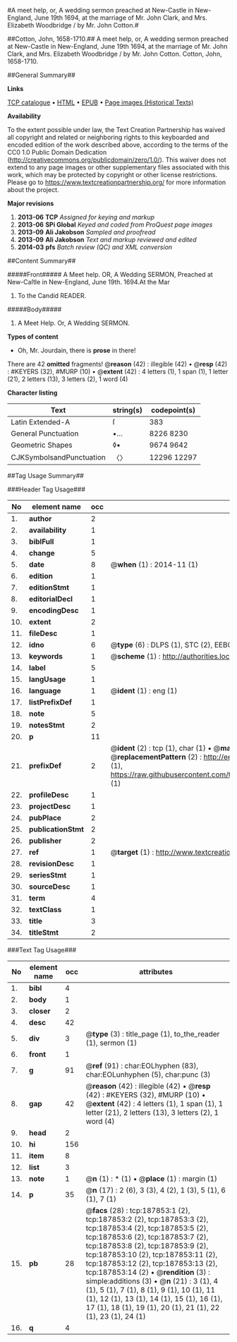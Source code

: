 #A meet help, or, A wedding sermon preached at New-Castle in New-England, June 19th  1694, at the marriage of Mr. John Clark, and Mrs. Elizabeth Woodbridge / by Mr. John Cotton.#

##Cotton, John, 1658-1710.##
A meet help, or, A wedding sermon preached at New-Castle in New-England, June 19th  1694, at the marriage of Mr. John Clark, and Mrs. Elizabeth Woodbridge / by Mr. John Cotton.
Cotton, John, 1658-1710.

##General Summary##

**Links**

[TCP catalogue](http://www.ota.ox.ac.uk/tcp/)  • 
[HTML](http://tei.it.ox.ac.uk/tcp/Texts-HTML/free/B08/B08841.html)  • 
[EPUB](http://tei.it.ox.ac.uk/tcp/Texts-EPUB/free/B08/B08841.epub) • 
[Page images (Historical Texts)](https://historicaltexts.jisc.ac.uk/eebo-62369130e)

**Availability**

To the extent possible under law, the Text Creation Partnership has waived all copyright and related or neighboring rights to this keyboarded and encoded edition of the work described above, according to the terms of the CC0 1.0 Public Domain Dedication (http://creativecommons.org/publicdomain/zero/1.0/). This waiver does not extend to any page images or other supplementary files associated with this work, which may be protected by copyright or other license restrictions. Please go to https://www.textcreationpartnership.org/ for more information about the project.

**Major revisions**

1. __2013-06__ __TCP__ *Assigned for keying and markup*
1. __2013-06__ __SPi Global__ *Keyed and coded from ProQuest page images*
1. __2013-09__ __Ali Jakobson__ *Sampled and proofread*
1. __2013-09__ __Ali Jakobson__ *Text and markup reviewed and edited*
1. __2014-03__ __pfs__ *Batch review (QC) and XML conversion*

##Content Summary##

#####Front#####
A Meet help. OR, A Wedding SERMON, Preached at New-Caſtle in New-England, June 19th. 1694.At the Mar
1. To the Candid READER.

#####Body#####

1. A Meet Help. Or, A Wedding SERMON.

**Types of content**

  * Oh, Mr. Jourdain, there is **prose** in there!

There are 42 **omitted** fragments! 
 @__reason__ (42) : illegible (42)  •  @__resp__ (42) : #KEYERS (32), #MURP (10)  •  @__extent__ (42) : 4 letters (1), 1 span (1), 1 letter (21), 2 letters (13), 3 letters (2), 1 word (4)

**Character listing**


|Text|string(s)|codepoint(s)|
|---|---|---|
|Latin Extended-A|ſ|383|
|General Punctuation|•…|8226 8230|
|Geometric Shapes|◊▪|9674 9642|
|CJKSymbolsandPunctuation|〈〉|12296 12297|

##Tag Usage Summary##

###Header Tag Usage###

|No|element name|occ|attributes|
|---|---|---|---|
|1.|__author__|2||
|2.|__availability__|1||
|3.|__biblFull__|1||
|4.|__change__|5||
|5.|__date__|8| @__when__ (1) : 2014-11 (1)|
|6.|__edition__|1||
|7.|__editionStmt__|1||
|8.|__editorialDecl__|1||
|9.|__encodingDesc__|1||
|10.|__extent__|2||
|11.|__fileDesc__|1||
|12.|__idno__|6| @__type__ (6) : DLPS (1), STC (2), EEBO-CITATION (1), OCLC (1), VID (1)|
|13.|__keywords__|1| @__scheme__ (1) : http://authorities.loc.gov/ (1)|
|14.|__label__|5||
|15.|__langUsage__|1||
|16.|__language__|1| @__ident__ (1) : eng (1)|
|17.|__listPrefixDef__|1||
|18.|__note__|5||
|19.|__notesStmt__|2||
|20.|__p__|11||
|21.|__prefixDef__|2| @__ident__ (2) : tcp (1), char (1)  •  @__matchPattern__ (2) : ([0-9\-]+):([0-9IVX]+) (1), (.+) (1)  •  @__replacementPattern__ (2) : http://eebo.chadwyck.com/downloadtiff?vid=$1&page=$2 (1), https://raw.githubusercontent.com/textcreationpartnership/Texts/master/tcpchars.xml#$1 (1)|
|22.|__profileDesc__|1||
|23.|__projectDesc__|1||
|24.|__pubPlace__|2||
|25.|__publicationStmt__|2||
|26.|__publisher__|2||
|27.|__ref__|1| @__target__ (1) : http://www.textcreationpartnership.org/docs/. (1)|
|28.|__revisionDesc__|1||
|29.|__seriesStmt__|1||
|30.|__sourceDesc__|1||
|31.|__term__|4||
|32.|__textClass__|1||
|33.|__title__|3||
|34.|__titleStmt__|2||


###Text Tag Usage###

|No|element name|occ|attributes|
|---|---|---|---|
|1.|__bibl__|4||
|2.|__body__|1||
|3.|__closer__|2||
|4.|__desc__|42||
|5.|__div__|3| @__type__ (3) : title_page (1), to_the_reader (1), sermon (1)|
|6.|__front__|1||
|7.|__g__|91| @__ref__ (91) : char:EOLhyphen (83), char:EOLunhyphen (5), char:punc (3)|
|8.|__gap__|42| @__reason__ (42) : illegible (42)  •  @__resp__ (42) : #KEYERS (32), #MURP (10)  •  @__extent__ (42) : 4 letters (1), 1 span (1), 1 letter (21), 2 letters (13), 3 letters (2), 1 word (4)|
|9.|__head__|2||
|10.|__hi__|156||
|11.|__item__|8||
|12.|__list__|3||
|13.|__note__|1| @__n__ (1) : * (1)  •  @__place__ (1) : margin (1)|
|14.|__p__|35| @__n__ (17) : 2 (6), 3 (3), 4 (2), 1 (3), 5 (1), 6 (1), 7 (1)|
|15.|__pb__|28| @__facs__ (28) : tcp:187853:1 (2), tcp:187853:2 (2), tcp:187853:3 (2), tcp:187853:4 (2), tcp:187853:5 (2), tcp:187853:6 (2), tcp:187853:7 (2), tcp:187853:8 (2), tcp:187853:9 (2), tcp:187853:10 (2), tcp:187853:11 (2), tcp:187853:12 (2), tcp:187853:13 (2), tcp:187853:14 (2)  •  @__rendition__ (3) : simple:additions (3)  •  @__n__ (21) : 3 (1), 4 (1), 5 (1), 7 (1), 8 (1), 9 (1), 10 (1), 11 (1), 12 (1), 13 (1), 14 (1), 15 (1), 16 (1), 17 (1), 18 (1), 19 (1), 20 (1), 21 (1), 22 (1), 23 (1), 24 (1)|
|16.|__q__|4||
